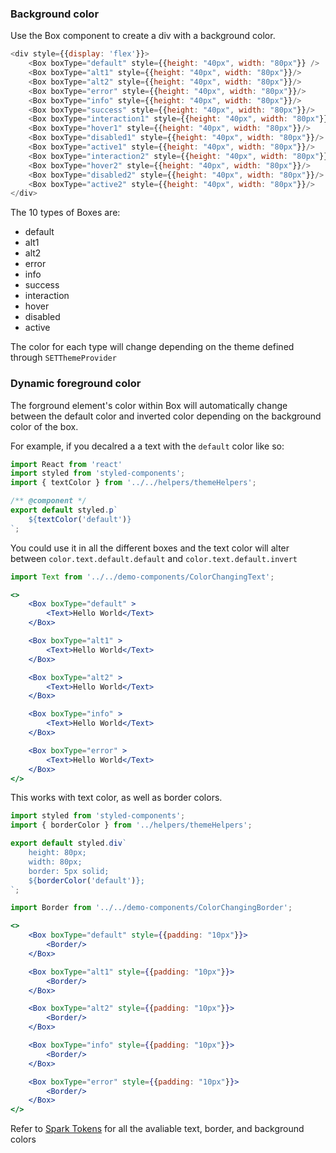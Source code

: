 ### Background color 
Use the Box component to create a div with a background color.

```js
<div style={{display: 'flex'}}>
    <Box boxType="default" style={{height: "40px", width: "80px"}} />
    <Box boxType="alt1" style={{height: "40px", width: "80px"}}/>
    <Box boxType="alt2" style={{height: "40px", width: "80px"}}/>
    <Box boxType="error" style={{height: "40px", width: "80px"}}/>
    <Box boxType="info" style={{height: "40px", width: "80px"}}/>
    <Box boxType="success" style={{height: "40px", width: "80px"}}/>
    <Box boxType="interaction1" style={{height: "40px", width: "80px"}}/>
    <Box boxType="hover1" style={{height: "40px", width: "80px"}}/>
    <Box boxType="disabled1" style={{height: "40px", width: "80px"}}/>
    <Box boxType="active1" style={{height: "40px", width: "80px"}}/>
    <Box boxType="interaction2" style={{height: "40px", width: "80px"}}/>
    <Box boxType="hover2" style={{height: "40px", width: "80px"}}/>
    <Box boxType="disabled2" style={{height: "40px", width: "80px"}}/>
    <Box boxType="active2" style={{height: "40px", width: "80px"}}/>
</div>
```

The 10 types of Boxes are:
- default
- alt1
- alt2
- error
- info
- success
- interaction
- hover
- disabled
- active

The color for each type will change depending on the theme defined through `SETThemeProvider`

### Dynamic foreground color
The forground element's color within Box will automatically change between the default color and inverted color depending on the background color of the box.

For example, if you decalred a a text with the `default` color like so:
```jsx static
import React from 'react'
import styled from 'styled-components';
import { textColor } from '../../helpers/themeHelpers';

/** @component */
export default styled.p`
    ${textColor('default')}
`;
```

You could use it in all the different boxes and the text color will alter between `color.text.default.default` and `color.text.default.invert`

```jsx
import Text from '../../demo-components/ColorChangingText';

<>
    <Box boxType="default" >
        <Text>Hello World</Text>
    </Box>

    <Box boxType="alt1" >
        <Text>Hello World</Text>
    </Box>

    <Box boxType="alt2" >
        <Text>Hello World</Text>
    </Box>

    <Box boxType="info" >
        <Text>Hello World</Text>
    </Box>

    <Box boxType="error" >
        <Text>Hello World</Text>
    </Box>
</>

```

This works with text color, as well as border colors.

```jsx static
import styled from 'styled-components';
import { borderColor } from '../helpers/themeHelpers';

export default styled.div`
    height: 80px;
    width: 80px;
    border: 5px solid;
    ${borderColor('default')};
`;
```

```jsx
import Border from '../../demo-components/ColorChangingBorder';

<>
    <Box boxType="default" style={{padding: "10px"}}>
        <Border/>
    </Box>

    <Box boxType="alt1" style={{padding: "10px"}}>
        <Border/>
    </Box>

    <Box boxType="alt2" style={{padding: "10px"}}>
        <Border/>
    </Box>

    <Box boxType="info" style={{padding: "10px"}}>
        <Border/>
    </Box>

    <Box boxType="error" style={{padding: "10px"}}>
        <Border/>
    </Box>
</>

```

Refer to [Spark Tokens](https://sparknz.github.io/SET-Docs) for all the avaliable text, border, and background colors 